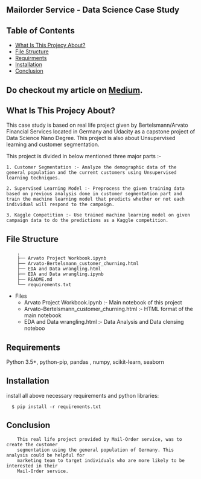 ## Mailorder Service - Data Science Case Study

## Table of Contents

  - [What Is This Projecy About?](#about)
  - [File Structure](#file_structure)
  - [Requirments](#requirments)
  - [Installation](#installation)
  - [Conclusion](#conclusion)

## Do checkout my article on [Medium](https://mayurdangar.medium.com/boost-mail-order-sales-with-data-science-68e3a12b37f4).

<a name="about"></a>
What Is This Projecy About?
-------------

This case study is based on real life project given by Bertelsmann/Arvato Financial Services located in Germany and Udacity as a capstone project of Data Science Nano Degree. This project is also about Unsupervised learning and customer segmentation. 

This project is divided in below mentioned three major parts :-

    1. Customer Segmentation :- Analyze the demographic data of the general population and the current customers using Unsupervised learning techniques.

    2. Supervised Learning Model :- Preprocess the given training data based on previous analysis done in customer segmentation part and train the machine learning model that predicts whether or not each individual will respond to the campaign.

    3. Kaggle Competition :- Use trained machine learning model on given campaign data to do the predictions as a Kaggle competition.

<a name="file_structure"></a>

## File Structure
        .
        ├── Arvato Project Workbook.ipynb
        ├── Arvato-Bertelsmann_customer_churning.html
        ├── EDA and Data wrangling.html
        ├── EDA and Data wrangling.ipynb
        ├── README.md
        └── requirements.txt

- Files
	- Arvato Project Workbook.ipynb :-  Main notebook of this project
	- Arvato-Bertelsmann_customer_churning.html :-  HTML format of the main notebook
	- EDA and Data wrangling.html :- Data Analysis and Data clensing noteboo

<a name="requirments"></a>

## Requirements

Python 3.5+, python-pip, pandas , numpy, scikit-learn, seaborn

<a name="Installation"></a>

## Installation 

install all above necessary requirements and python libraries:

      $ pip install -r requirements.txt


<a name="conclusion"></a>

## Conclusion

        This real life project provided by Mail-Order service, was to create the customer 
        segmentation using the general population of Germany. This analysis could be helpful for
        marketing team to target individuals who are more likely to be interested in their 
        Mail-Order service.